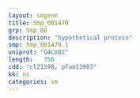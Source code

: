 ```yaml
---
layout: smgene
title: Smp_081470
grp: Smp_08
description: "hypothetical protein"
smp: Smp_081470.1
uniprot: "G4LV82"
length:   756
cdd: "cl21598, pfam13903"
kk: ns
categories: sm
---
```

